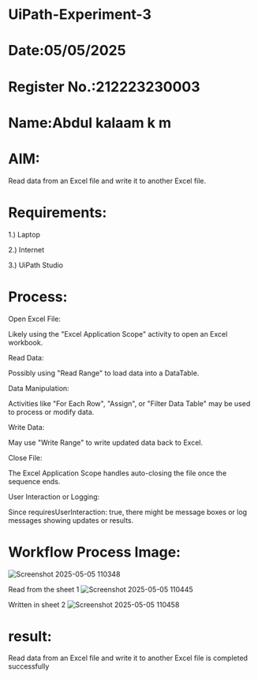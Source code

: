 # UiPath-Experiment-3
# Date:05/05/2025
# Register No.:212223230003
# Name:Abdul kalaam k m
# AIM:
Read data from an Excel file and write it to another Excel file.


# Requirements:
1.) Laptop

2.) Internet

3.) UiPath Studio
# Process:
Open Excel File:

Likely using the "Excel Application Scope" activity to open an Excel workbook.

Read Data:

Possibly using "Read Range" to load data into a DataTable.

Data Manipulation:

Activities like "For Each Row", "Assign", or "Filter Data Table" may be used to process or modify data.

Write Data:

May use "Write Range" to write updated data back to Excel.

Close File:

The Excel Application Scope handles auto-closing the file once the sequence ends.

User Interaction or Logging:

Since requiresUserInteraction: true, there might be message boxes or log messages showing updates or results.

# Workflow Process Image:
![Screenshot 2025-05-05 110348](https://github.com/user-attachments/assets/4d7a13f8-0305-4f0d-ada5-67f069e222e9)

Read from the sheet 1
![Screenshot 2025-05-05 110445](https://github.com/user-attachments/assets/8aa0f93c-7cc3-4859-8e02-adce6d24596f)

Written in sheet 2
![Screenshot 2025-05-05 110458](https://github.com/user-attachments/assets/9773e61e-5b1f-43eb-8cde-5be1c59aab11)

# result:
Read data from an Excel file and write it to another Excel file is completed successfully

